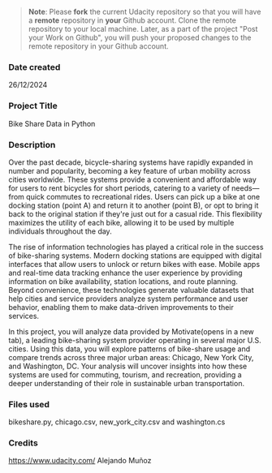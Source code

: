 >**Note**: Please **fork** the current Udacity repository so that you will have a **remote** repository in **your** Github account. Clone the remote repository to your local machine. Later, as a part of the project "Post your Work on Github", you will push your proposed changes to the remote repository in your Github account.

### Date created
26/12/2024

### Project Title
Bike Share Data in Python

### Description
Over the past decade, bicycle-sharing systems have rapidly expanded in number and popularity, becoming a key feature of urban mobility across cities worldwide. These systems provide a convenient and affordable way for users to rent bicycles for short periods, catering to a variety of needs—from quick commutes to recreational rides. Users can pick up a bike at one docking station (point A) and return it to another (point B), or opt to bring it back to the original station if they're just out for a casual ride. This flexibility maximizes the utility of each bike, allowing it to be used by multiple individuals throughout the day.

The rise of information technologies has played a critical role in the success of bike-sharing systems. Modern docking stations are equipped with digital interfaces that allow users to unlock or return bikes with ease. Mobile apps and real-time data tracking enhance the user experience by providing information on bike availability, station locations, and route planning. Beyond convenience, these technologies generate valuable datasets that help cities and service providers analyze system performance and user behavior, enabling them to make data-driven improvements to their services.

In this project, you will analyze data provided by Motivate(opens in a new tab), a leading bike-sharing system provider operating in several major U.S. cities. Using this data, you will explore patterns of bike-share usage and compare trends across three major urban areas: Chicago, New York City, and Washington, DC. Your analysis will uncover insights into how these systems are used for commuting, tourism, and recreation, providing a deeper understanding of their role in sustainable urban transportation.

### Files used
bikeshare.py, chicago.csv, new_york_city.csv and washington.cs

### Credits
https://www.udacity.com/ Alejando Muñoz

